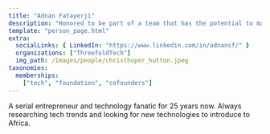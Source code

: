 ```yaml
---
title: "Adnan Fatayerji"
description: "Honored to be part of a team that has the potential to make the world a better place..."
template: "person_page.html"
extra:
  socialLinks: { LinkedIn: "https://www.linkedin.com/in/adnansf/" }
  organizations: ["ThreefoldTech"]
  img_path: /images/people/christhoper_hutton.jpeg
taxonomies:
  memberships:
    ["tech", "foundation", "cofounders"]
---
```


A serial entrepreneur and technology fanatic for 25 years now. Always researching tech trends and looking for new technologies to introduce to Africa.
